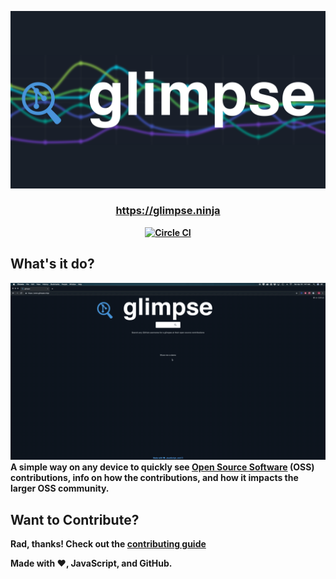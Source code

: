 ![logo](./media/glimpse-logo.png)
<h3 align="center"><b><a href="https://glimpse.ninja">https://glimpse.ninja</a></h3>

<p align="center">
  <a href="https://circleci.com/gh/cujarrett/glimpse/tree/master"><img alt="Circle CI" src="https://circleci.com/gh/cujarrett/glimpse/tree/master.svg?style=svg"></a>
</p>

## What's it do?
![demo](./media/demo.gif)
A simple way on any device to quickly see [Open Source Software](https://en.wikipedia.org/wiki/Open-source_software)
(OSS) contributions, info on how the contributions, and how it impacts the larger OSS community.

## Want to Contribute?
Rad, thanks! Check out the [contributing guide](./CONTRIBUTING.md)

Made with :heart:, JavaScript, and GitHub.
